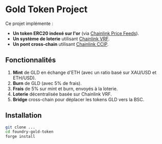 # Gold Token Project

Ce projet implémente :

- **Un token ERC20 indexé sur l'or** (via [Chainlink Price Feeds](https://docs.chain.link/data-feeds/price-feeds)).
- **Un système de loterie** utilisant [Chainlink VRF](https://docs.chain.link/vrf).
- **Un pont cross-chain** utilisant [Chainlink CCIP](https://docs.chain.link/ccip).

## Fonctionnalités

1. **Mint** de GLD en échange d'ETH (avec un ratio basé sur XAU/USD et ETH/USD).
2. **Burn** de GLD (avec 5% de frais).
3. **Frais** de 5% sur mint et burn, envoyés à la loterie.
4. **Loterie** décentralisée basée sur Chainlink VRF.
5. **Bridge** cross-chain pour déplacer les tokens GLD vers la BSC.

## Installation

```bash
git clone ...
cd foundry-gold-token
forge install
